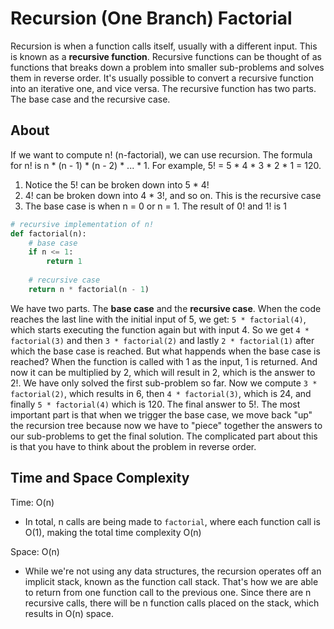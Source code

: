 # Recursion (One Branch) Factorial
Recursion is when a function calls itself, usually with a different input. This is known as a **recursive function**. Recursive functions can be thought of as functions that breaks down a problem into smaller sub-problems and solves them in reverse order. It's usually possible to convert a recursive function into an iterative one, and vice versa. The recursive function has two parts. The base case and the recursive case. 

## About
If we want to compute n! (n-factorial), we can use recursion. The formula for n! is n * (n - 1) * (n - 2) * ... * 1. For example, 5! = 5 * 4 * 3 * 2 * 1 = 120.
1. Notice the 5! can be broken down into 5 * 4!
2. 4! can be broken down into 4 * 3!, and so on. This is the recursive case
3. The base case is when n = 0 or n = 1. The result of 0! and 1! is 1

```py
# recursive implementation of n!
def factorial(n):
    # base case
    if n <= 1:
        return 1
    
    # recursive case
    return n * factorial(n - 1)
```
We have two parts. The **base case** and the **recursive case**. When the code reaches the last line with the initial input of 5, we get: `5 * factorial(4)`, which starts executing the function again but with input 4. So we get `4 * factorial(3)` and then `3 * factorial(2)` and lastly `2 * factorial(1)` after which the base case is reached. But what happends when the base case is reached? When the function is called with 1 as the input, 1 is returned. And now it can be multiplied by 2, which will result in 2, which is the answer to 2!. We have only solved the first sub-problem so far. Now we compute `3 * factorial(2)`, which results in 6, then `4 * factorial(3)`, which is 24, and finally `5 * factorial(4)` which is 120. The final answer to 5!. The most important part is that when we trigger the base case, we move back "up" the recursion tree because now we have to "piece" together the answers to our sub-problems to get the final solution. The complicated part about this is that you have to think about the problem in reverse order.

## Time and Space Complexity
Time: O(n)
* In total, n calls are being made to `factorial`, where each function call is O(1), making the total time complexity O(n)


Space: O(n)
* While we're not using any data structures, the recursion operates off an implicit stack, known as the function call stack. That's how we are able to return from one function call to the previous one. Since there are n recursive calls, there will be n function calls placed on the stack, which results in O(n) space.